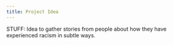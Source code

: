 ```yaml
---
title: Project Idea
---
```


STUFF: Idea to gather stories from people about how they have experienced 
racism in subtle ways. 
